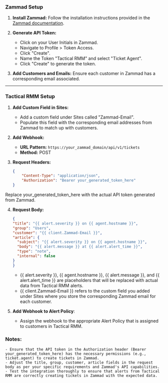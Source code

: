 ### Zammad Setup

1. **Install Zammad:**
   Follow the installation instructions provided in the [Zammad documentation](https://docs.zammad.org/en/latest/).

2. **Generate API Token:**
   - Click on your User Initials in Zammad.
   - Navigate to Profile > Token Access.
   - Click "Create".
   - Name the Token "Tactical RMM" and select "Ticket Agent".
   - Click "Create" to generate the token.

3. **Add Customers and Emails:**
   Ensure each customer in Zammad has a corresponding email associated.

---

### Tactical RMM Setup

1. **Add Custom Field in Sites:**
   - Add a custom field under Sites called "Zammad-Email".
   - Populate this field with the corresponding email addresses from Zammad to match up with customers.

2. **Add Webhook:**

   - **URL Pattern:** `https://your_zammad_domain/api/v1/tickets`
   - **Method:** POST

3. **Request Headers:**
   ```json
   {
       "Content-Type": "application/json",
       "Authorization": "Bearer your_generated_token_here"
   }
   ```
   
Replace your_generated_token_here with the actual API token generated from Zammad.

4. **Request Body:**
	```json
	{
   "title": "{{ alert.severity }} on {{ agent.hostname }}",
   "group": "Users",
   "customer": "{{ client.Zammad-Email }}",
   "article": {
      "subject": "{{ alert.severity }} on {{ agent.hostname }}",
      "body": "{{ alert.message }} at {{ alert.alert_time }}",
      "type": "note",
      "internal": false
	}
	}
	```
	- {{ alert.severity }}, {{ agent.hostname }}, {{ alert.message }}, and {{ alert.alert_time }} are placeholders that will be replaced with actual data from Tactical RMM alerts.
	- {{ client.Zammad-Email }} refers to the custom field you added under Sites where you store the corresponding Zammad email for each customer.

5. **Add Webhook to Alert Policy**:

	- Assign the webhook to the appropriate Alert Policy that is assigned to customers in Tactical RMM.
	
### Notes:
	- Ensure that the API token in the Authorization header (Bearer your_generated_token_here) has the necessary permissions (e.g., ticket.agent) to create tickets in Zammad.
	- Adjust the title, group, customer, article fields in the request body as per your specific requirements and Zammad's API capabilities.
	- Test the integration thoroughly to ensure that alerts from Tactical RMM are correctly creating tickets in Zammad with the expected data.
